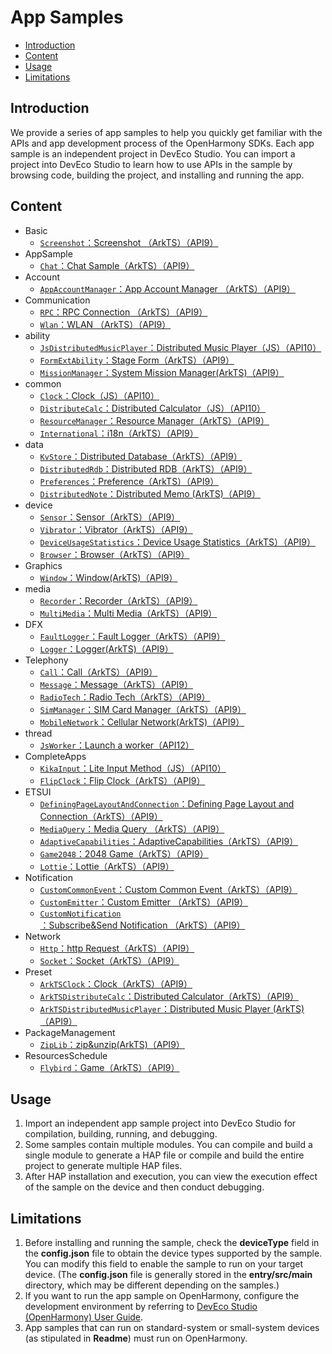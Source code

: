 # App Samples<a name="EN-US_TOPIC_0000001115464207"></a>

-   [Introduction](#section1470103520301)
-   [Content](#sectionMenu)
-   [Usage](#section17988202503116)
-   [Limitations](#section18841871178)

## Introduction<a name="section1470103520301"></a>

We provide a series of app samples to help you quickly get familiar with the APIs and app development process of the OpenHarmony SDKs. Each app sample is an independent project in DevEco Studio. You can import a project into DevEco Studio to learn how to use APIs in the sample by browsing code, building the project, and installing and running the app.

## Content <a name="sectionMenu"></a>

- Basic
  - [`Screenshot`：Screenshot （ArkTS）（API9）](code/SystemFeature/Media/Screenshot)
- AppSample
  - [`Chat`：Chat Sample（ArkTS）（API9）](code/Solutions/IM/Chat)
- Account
  - [`AppAccountManager`：App Account Manager （ArkTS）（API9）](code/BasicFeature/Security/AppAccountManager)
- Communication
  - [`RPC`：RPC Connection （ArkTS）（API9）](code/BasicFeature/Connectivity/RPC)
  - [`Wlan`：WLAN （ArkTS）（API9）](code/SystemFeature/Connectivity/Wlan)
- ability
  - [`JsDistributedMusicPlayer`：Distributed Music Player（JS）（API10）](code/SuperFeature/DistributedAppDev/JsDistributedMusicPlayer)
  - [`FormExtAbility`：Stage Form（ArkTS）（API9）](code/SystemFeature/Widget/FormExtAbility)
  - [`MissionManager`：System Mission Manager(ArkTS)（API9）](code/SystemFeature/ApplicationModels/MissionManager)
- common
  - [`Clock`：Clock（JS）（API10）](code/Solutions/Tools/JsClock)
  - [`DistributeCalc`：Distributed Calculator（JS）（API10）](code/SuperFeature/DistributedAppDev/DistributeCalc)
  - [`ResourceManager`：Resource Manager（ArkTS）（API9）](code/BasicFeature/Resource/ResourceManager)
  - [`International`：i18n（ArkTS）（API9）](code/SystemFeature/Internationalnation/International)
- data
  - [`KvStore`：Distributed Database（ArkTS）（API9）](code/SuperFeature/DistributedAppDev/Kvstore)
  - [`DistributedRdb`：Distributed RDB（ArkTS）（API9）](code/SuperFeature/DistributedAppDev/DistributedRdb)
  - [`Preferences`：Preference（ArkTS）（API9）](code/BasicFeature/DataManagement/Preferences)
  - [`DistributedNote`：Distributed Memo (ArkTS)（API9）](code/SuperFeature/DistributedAppDev/DistributedNote)
- device
  - [`Sensor`：Sensor（ArkTS）（API9）](code/BasicFeature/DeviceManagement/Sensor)
  - [`Vibrator`：Vibrator（ArkTS）（API9）](code/BasicFeature/DeviceManagement/Vibrator)
  - [`DeviceUsageStatistics`：Device Usage Statistics（ArkTS）（API9）](code/SystemFeature/DeviceUsageStatistics/DeviceUsageStatistics)
  - [`Browser`：Browser（ArkTS）（API9）](code/BasicFeature/Web/Browser)
- Graphics
  - [`Window`：Window(ArkTS)（API9）](code/SystemFeature/WindowManagement/WindowManage)
- media
  - [`Recorder`：Recorder（ArkTS）（API9）](code/SystemFeature/Media/Recorder)
  - [`MultiMedia`：Multi Media（ArkTS）（API9）](code/Solutions/Media/MultiMedia)
- DFX
  - [`FaultLogger`：Fault Logger（ArkTS）（API9）](code/BasicFeature/DFX/FaultLogger)
  - [`Logger`：Logger(ArkTS)（API9）](code/BasicFeature/DFX/Logger)
- Telephony
  - [`Call`：Call（ArkTS）（API9）](code/SystemFeature/Telephony/Call)
  - [`Message`：Message（ArkTS）（API9）](code/SystemFeature/Telephony/Message)
  - [`RadioTech`：Radio Tech（ArkTS）（API9）](code/BasicFeature/Telephony/RadioTech)
  - [`SimManager`：SIM Card Manager（ArkTS）（API9）](code/BasicFeature/Telephony/SimManager)
  - [`MobileNetwork`：Cellular Network(ArkTS)（API9）](code/BasicFeature/Telephony/MobileNetwork)
- thread
  - [`JsWorker`：Launch a worker（API12）](code/LanguageBaseClassLibrary/ConcurrentModule)
- CompleteApps
  - [`KikaInput`：Lite Input Method（JS）（API10）](code/Solutions/InputMethod/KikaInput)
  - [`FlipClock`：Flip Clock（ArkTS）（API9）](code/Solutions/Tools/FlipClock)
- ETSUI
  - [`DefiningPageLayoutAndConnection`：Defining Page Layout and Connection（ArkTS）（API9）](code/UI/ArkTsComponentCollection/DefiningPageLayoutAndConnection)
  - [`MediaQuery`：Media Query （ArkTS）（API9）](code/UI/ArkTsComponentCollection/MediaQuery)
  - [`AdaptiveCapabilities`：AdaptiveCapabilities（ArkTS）（API9）](code/SuperFeature/MultiDeviceAppDev/AdaptiveCapabilities)
  - [`Game2048`：2048 Game（ArkTS）（API9）](code/Solutions/Game/Game2048)
  - [`Lottie`：Lottie（ArkTS）（API9）](code/Solutions/Game/Lottie)
- Notification
  - [`CustomCommonEvent`：Custom Common Event（ArkTS）（API9）](code/BasicFeature/Notification/CustomCommonEvent)
  - [`CustomEmitter`：Custom Emitter （ArkTS）（API9）](code/BasicFeature/Notification/CustomEmitter)
  - [`CustomNotification`：Subscribe&Send Notification （ArkTS）（API9）](code/BasicFeature/Notification/CustomNotification)
- Network
  - [`Http`：http Request（ArkTS）（API9）](code/BasicFeature/Connectivity/Http)
  - [`Socket`：Socket（ArkTS）（API9）](code/BasicFeature/Connectivity/Socket)
- Preset
  - [`ArkTSClock`：Clock（ArkTS）（API9）](code/Solutions/Tools/ArkTSClock)
  - [`ArkTSDistributeCalc`：Distributed Calculator（ArkTS）（API9）](code/SuperFeature/DistributedAppDev/ArkTSDistributedCalc)
  - [`ArkTSDistributedMusicPlayer`：Distributed Music Player (ArkTS)（API9）](code/SuperFeature/DistributedAppDev/ArkTSDistributedMusicPlayer)
- PackageManagement
  - [`ZipLib`：zip&unzip(ArkTS)（API9）](code/LanguageBaseClassLibrary/ZipLib)
- ResourcesSchedule
  - [`Flybird`：Game（ArkTS）（API9）](code/SystemFeature/TaskManagement/Flybird)

## Usage<a name="section17988202503116"></a>

1.  Import an independent app sample project into DevEco Studio for compilation, building, running, and debugging.
2.  Some samples contain multiple modules. You can compile and build a single module to generate a HAP file or compile and build the entire project to generate multiple HAP files.
3.  After HAP installation and execution, you can view the execution effect of the sample on the device and then conduct debugging.

## Limitations<a name="section18841871178"></a>

1.  Before installing and running the sample, check the  **deviceType**  field in the  **config.json**  file to obtain the device types supported by the sample. You can modify this field to enable the sample to run on your target device. \(The  **config.json**  file is generally stored in the  **entry/src/main**  directory, which may be different depending on the samples.\)
2.  If you want to run the app sample on OpenHarmony, configure the development environment by referring to  [DevEco Studio \(OpenHarmony\) User Guide](https://gitee.com/openharmony/docs/blob/master/en/application-dev/quick-start/Readme-EN.md).
3.  App samples that can run on standard-system or small-system devices (as stipulated in **Readme**) must run on OpenHarmony.
